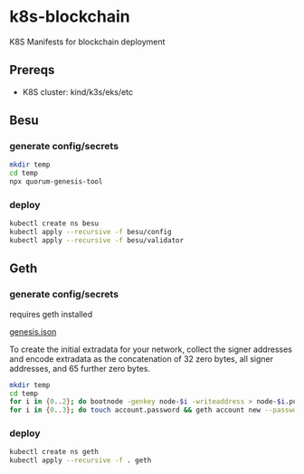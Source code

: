 # k8s-blockchain

K8S Manifests for blockchain deployment

## Prereqs

* K8S cluster: kind/k3s/eks/etc

## Besu

### generate config/secrets

```sh
mkdir temp
cd temp
npx quorum-genesis-tool
```

### deploy

```sh
kubectl create ns besu
kubectl apply --recursive -f besu/config
kubectl apply --recursive -f besu/validator
```

## Geth

### generate config/secrets

requires geth installed

[genesis.json](https://geth.ethereum.org/docs/interface/private-network)

To create the initial extradata for your network, collect the signer addresses and encode extradata as the concatenation of 32 zero bytes, all signer addresses, and 65 further zero bytes.

```sh
mkdir temp
cd temp
for i in {0..2}; do bootnode -genkey node-$i -writeaddress > node-$i.pub; done
for i in {0..3}; do touch account.password && geth account new --password account.password --keystore account-$i; done
```

### deploy

```sh
kubectl create ns geth
kubectl apply --recursive -f . geth
```
